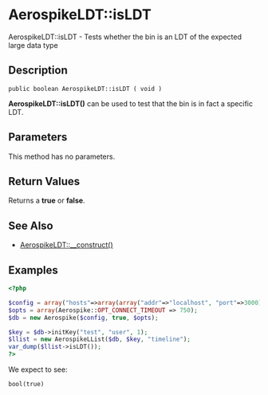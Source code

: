 
# AerospikeLDT::isLDT

AerospikeLDT::isLDT - Tests whether the bin is an LDT of the expected large data type

## Description

```
public boolean AerospikeLDT::isLDT ( void )
```

**AerospikeLDT::isLDT()** can be used to test that the bin is in fact a specific
LDT.

## Parameters

This method has no parameters.

## Return Values

Returns a **true** or **false**.

## See Also

- [AerospikeLDT::__construct()](aerospikeldt_construct.md)

## Examples

```php
<?php

$config = array("hosts"=>array(array("addr"=>"localhost", "port"=>3000)));
$opts = array(Aerospike::OPT_CONNECT_TIMEOUT => 750);
$db = new Aerospike($config, true, $opts);

$key = $db->initKey("test", "user", 1);
$llist = new AerospikeLList($db, $key, "timeline");
var_dump($llist->isLDT());
?>
```

We expect to see:

```
bool(true)
```


